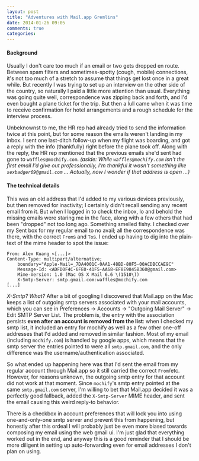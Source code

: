 ```yaml
---
layout: post
title: "Adventures with Mail.app Gremlins"
date: 2014-01-26 09:05
comments: true
categories:
---
```

#### Background

Usually I don't care too much if an email or two gets dropped en route.  Between spam filters and sometimes-spotty
(cough, mobile) connections, it's not too much of a stretch to assume that things get lost once in a great while.  But
recently I was trying to set up an interview on the other side of the country, so naturally I paid a little more
attention than usual.  Everything was going quite well, correspondence was zipping back and forth, and I'd even bought a
plane ticket for the trip.  But then a lull came when it was time to receive confirmation for hotel arrangements and a
rough schedule for the interview process.

Unbeknownst to me, the HR rep had already tried to send the information twice at this point, but for some
reason the emails weren't landing in my inbox.  I sent one last-ditch follow-up when my flight was boarding, and got a
reply with the info (thankfully) right before the plane took off.  Along with the reply, the HR rep mentioned that the
previous emails she'd sent had gone to `waffles@mochify.com`. _(aside: While `waffles@mochify.com` isn't the first email
I'd give out professionally, I'm thankful it wasn't something like `sexbadger69@gmail.com` ...  Actually, now I wonder
if that address is open ...)_

#### The technical details

This was an old address that I'd added to my various devices previously, but then removed for inactivity; I certainly
didn't recall sending any recent email from it.  But when I logged in to check the inbox, lo and behold the missing
emails were staring me in the face, along with a few others that had been "dropped" not too long ago.  Something smelled
fishy.  I checked over my Sent box for my regular email to no avail; all the correspondence was there, with the correct
`From`s and `To`s.  I ended up having to dig into the plain-text of the mime header to spot the issue:

```
From: Alex Kuang <[...]>
Content-Type: multipart/alternative;
    boundary="Apple-Mail=_7DA4001C-0AA1-48BD-80F5-00ACDBCCAE9C"
    Message-Id: <ADFD0F4C-6FE0-41F5-AA68-EF8E9845B360@gmail.com>
    Mime-Version: 1.0 (Mac OS X Mail 6.6 \(1510\))
    X-Smtp-Server: smtp.gmail.com:waffles@mochify.com
[...]
```

_X-Smtp? What?_  After a bit of googling I discovered that Mail.app on the Mac keeps a list of outgoing smtp servers
associated with your mail accounts, which you can see in Preferences -> Accounts -> "Outgoing Mail Server" -> Edit SMTP
Server List.  The problem is, the entry with the association persists __even after an account is removed from the
list__: when I checked my smtp list, it included an entry for mochify as well as a few other one-off addresses that I'd
added and removed in similar fashion.  Most of my email (including `mochify.com`) is handled by google apps, which means
that the smtp server the entries pointed to were all `smtp.gmail.com`, and the only difference was the
username/authentication associated.

So what ended up happening here was that I'd sent the email from my regular account through Mail.app so it still carried
the correct `From`/etc.  However, for reasons unknown, the outgoing smtp entry for that account did not work at
that moment.  Since `mochify`'s smtp entry pointed at the same `smtp.gmail.com` server, I'm willing to bet that Mail.app
decided it was a perfectly good fallback, added the `X-Smtp-Server` MIME header, and sent the email causing this weird
reply-to behavior.

There is a checkbox in account preferences that will lock you into using one-and-only-one smtp server and prevent this
from happening, but honestly after this ordeal I will probably just be even more biased towards composing my email using
the web gmail ui.  I'm just glad that everything worked out in the end, and anyway this is a good reminder that I should
be more diligent in setting up auto-forwarding even for email addresses I don't plan on using.
